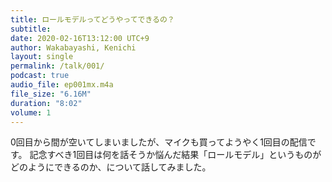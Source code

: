 ```yaml
---
title: ロールモデルってどうやってできるの？
subtitle: 
date: 2020-02-16T13:12:00 UTC+9
author: Wakabayashi, Kenichi
layout: single
permalink: /talk/001/
podcast: true
audio_file: ep001mx.m4a
file_size: "6.16M"
duration: "8:02"
volume: 1
---
```

0回目から間が空いてしまいましたが、マイクも買ってようやく1回目の配信です。
記念すべき1回目は何を話そうか悩んだ結果「ロールモデル」というものがどのようにできるのか、について話してみました。